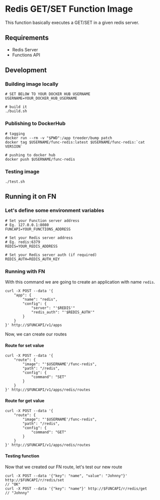 # Redis GET/SET Function Image

This function basically executes a GET/SET in a given redis server.

## Requirements

- Redis Server
- Functions API

## Development

### Building image locally

```
# SET BELOW TO YOUR DOCKER HUB USERNAME
USERNAME=YOUR_DOCKER_HUB_USERNAME

# build it
./build.sh
```

### Publishing to DockerHub

```
# tagging
docker run --rm -v "$PWD":/app treeder/bump patch
docker tag $USERNAME/func-redis:latest $USERNAME/func-redis:`cat VERSION`

# pushing to docker hub
docker push $USERNAME/func-redis
```

### Testing image

```
./test.sh
```

## Running it on FN

### Let's define some environment variables

```
# Set your Function server address
# Eg. 127.0.0.1:8080
FUNCAPI=YOUR_FUNCTIONS_ADDRESS

# Set your Redis server address
# Eg. redis:6379
REDIS=YOUR_REDIS_ADDRESS

# Set your Redis server auth (if required)
REDIS_AUTH=REDIS_AUTH_KEY
```

### Running with FN

With this command we are going to create an application with name `redis`.

```
curl -X POST --data '{
    "app": {
        "name": "redis",
        "config": {
            "server": "'$REDIS'"
            "redis_auth": "'$REDIS_AUTH'"
        }
    }
}' http://$FUNCAPI/v1/apps
```

Now, we can create our routes

#### Route for set value

```
curl -X POST --data '{
    "route": {
        "image": "'$USERNAME'/func-redis",
        "path": "/redis",
        "config": {
            "command": "SET"
        }
    }
}' http://$FUNCAPI/v1/apps/redis/routes
```

#### Route for get value

```
curl -X POST --data '{
    "route": {
        "image": "'$USERNAME'/func-redis",
        "path": "/redis",
        "config": {
            "command": "GET"
        }
    }
}' http://$FUNCAPI/v1/apps/redis/routes
```

#### Testing function

Now that we created our FN route, let's test our new route

```
curl -X POST --data '{"key": "name", "value": "Johnny"}' http://$FUNCAPI/r/redis/set
// "OK"
curl -X POST --data '{"key": "name"}' http://$FUNCAPI/r/redis/get
// "Johnny"
```